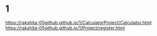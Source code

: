 # 1
https://rakshita-05github.github.io/1/CalculatorProject/Calculator.html
https://rakshita-05github.github.io/1/Project/register.html
